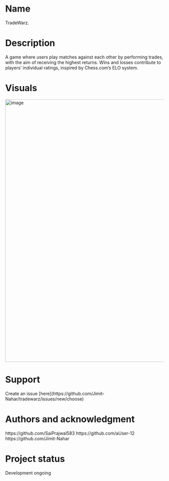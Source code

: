 <h1>Name</h1>
TradeWarz.

<h1>Description</h1>
A game where users play matches against each other by performing trades, with the aim of receiving the highest returns. Wins and losses contribute to players’ individual ratings, inspired by Chess.com’s ELO system.

<h1>Visuals</h1>

<img width="803" height="834" alt="image" src="https://github.com/user-attachments/assets/9a39d2a1-a936-4463-b508-5b954ddd71d5" />

<h1>Support</h1>
Create an issue [here](https://github.com/Jimit-Nahar/tradewarz/issues/new/choose)

<h1>Authors and acknowledgment</h1>
https://github.com/SaiPrajwal583
https://github.com/aUser-12
https://github.com/Jimit-Nahar

<h1>Project status</h1>
Development ongoing
